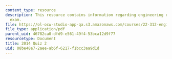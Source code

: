 ```yaml
---
content_type: resource
description: This resource contains information regarding engineering of nuclear reactors
  exam.
file: https://ol-ocw-studio-app-qa.s3.amazonaws.com/courses/22-312-engineering-of-nuclear-reactors-fall-2015/08be48e72aeeab6f6217f1bcc3aa9d1d_MIT22_312F15_quiz2_2014.pdf
file_type: application/pdf
parent_uid: 46782ca0-dfd9-e561-49f4-53bca12d9f77
resourcetype: Document
title: 2014 Quiz 2
uid: 08be48e7-2aee-ab6f-6217-f1bcc3aa9d1d
---
```

